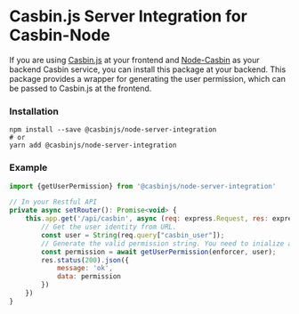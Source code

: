 # Casbin.js Server Integration for Casbin-Node

If you are using [Casbin.js](https://github.com/casbin/casbin.js) at your frontend and [Node-Casbin](https://github.com/casbin/node-casbin) as your backend Casbin service, you can install this package at your backend. This package provides a wrapper for generating the user permission, which can be passed to Casbin.js at the frontend.

### Installation
```
npm install --save @casbinjs/node-server-integration
# or
yarn add @casbinjs/node-server-integration
```

### Example
```javascript
import {getUserPermission} from '@casbinjs/node-server-integration'

// In your Restful API
private async setRouter(): Promise<void> {
    this.app.get('/api/casbin', async (req: express.Request, res: express.Response) => {
        // Get the user identity from URL.
        const user = String(req.query["casbin_user"]);
        // Generate the valid permission string. You need to inialize a Casbin enforcer before calling the `getUserPermission` 
        const permission = await getUserPermission(enforcer, user);
        res.status(200).json({
            message: 'ok',
            data: permission
        })
    })
}
```